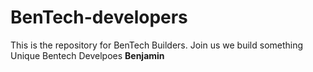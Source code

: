 # BenTech-developers
This is the repository for BenTech Builders. Join us we build something Unique
Bentech Develpoes 
<b> Benjamin </b>
